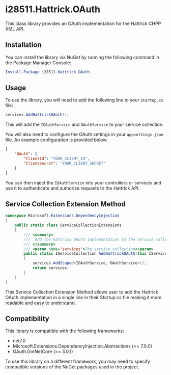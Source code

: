 # i28511.Hattrick.OAuth

This class library provides an OAuth implementation for the Hattrick CHPP XML API.

## Installation

You can install the library via NuGet by running the following command in the Package Manager Console:

```powershell
Install-Package i28511.Hattrick.OAuth
```

## Usage

To use the library, you will need to add the following line to your `Startup.cs` file:

```csharp
services.AddHattrickOAuth();
```

This will add the `IOAuthService` and `OAuthService` to your service collection.

You will also need to configure the OAuth settings in your `appsettings.json` file. An example configuration is provided below:

```json
{
	"OAuth": {
		"ClientId": "YOUR_CLIENT_ID",
		"ClientSecret": "YOUR_CLIENT_SECRET"
	}
}
```


You can then inject the `IOAuthService` into your controllers or services and use it to authenticate and authorize requests to the Hattrick API.

## Service Collection Extension Method

```csharp
namespace Microsoft.Extensions.DependencyInjection
{
    public static class ServiceCollectionExtensions
    {
        /// <summary>
        ///  Add the Hattrick OAuth implementation to the service collection
        /// </summary>
        /// <param name="services">The service collection</param>
        public static IServiceCollection AddHattrickOAuth(this IServiceCollection services)
        {
            services.AddScoped<IOAuthService, OAuthService>();
            return services;
        }
    }
}
```

This Service Collection Extension Method allows user to add the Hattrick OAuth implementation in a single line in their Startup.cs file making it more readable and easy to understand.

## Compatibility

This library is compatible with the following frameworks:
- net7.0
- Microsoft.Extensions.DependencyInjection.Abstractions (>= 7.0.0)
- OAuth.DotNetCore (>= 3.0.1)

To use this library on a different framework, you may need to specify compatible versions of the NuGet packages used in the project.